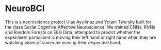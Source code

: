 # NeuroBCI
This is a neuroscience project Ulas Ayyilmaz and Yotam Twersky built for the class Social Cognitive Affective Neuroscience. We trained CNNs, RNNs and Random Forests on EEG Data, attempted to predict whether the experiment participant is moving their left hand or right hand when they are watching video of someone moving their respective hand.
